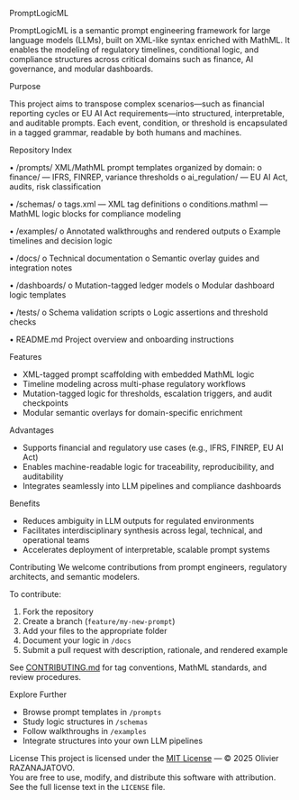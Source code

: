 PromptLogicML

PromptLogicML is a semantic prompt engineering framework for large language models (LLMs), built on XML-like syntax enriched with MathML. It enables the modeling of regulatory timelines, conditional logic, and compliance structures across critical domains such as finance, AI governance, and modular dashboards.

Purpose

This project aims to transpose complex scenarios—such as financial reporting cycles or EU AI Act requirements—into structured, interpretable, and auditable prompts. Each event, condition, or threshold is encapsulated in a tagged grammar, readable by both humans and machines.

Repository Index

•	/prompts/ 
XML/MathML prompt templates organized by domain:
o	finance/ — IFRS, FINREP, variance thresholds
o	ai_regulation/ — EU AI Act, audits, risk classification

•	/schemas/
o	tags.xml — XML tag definitions
o	conditions.mathml — MathML logic blocks for compliance modeling

•	/examples/
o	Annotated walkthroughs and rendered outputs
o	Example timelines and decision logic

•	/docs/
o	Technical documentation
o	Semantic overlay guides and integration notes

•	/dashboards/
o	Mutation-tagged ledger models
o	Modular dashboard logic templates

•	/tests/
o	Schema validation scripts
o	Logic assertions and threshold checks

•	README.md 
Project overview and onboarding instructions

Features
- XML-tagged prompt scaffolding with embedded MathML logic
- Timeline modeling across multi-phase regulatory workflows
- Mutation-tagged logic for thresholds, escalation triggers, and audit checkpoints
- Modular semantic overlays for domain-specific enrichment

Advantages
- Supports financial and regulatory use cases (e.g., IFRS, FINREP, EU AI Act)
- Enables machine-readable logic for traceability, reproducibility, and auditability
- Integrates seamlessly into LLM pipelines and compliance dashboards

Benefits
- Reduces ambiguity in LLM outputs for regulated environments
- Facilitates interdisciplinary synthesis across legal, technical, and operational teams
- Accelerates deployment of interpretable, scalable prompt systems

Contributing
We welcome contributions from prompt engineers, regulatory architects, and semantic modelers.

To contribute:
1. Fork the repository
2. Create a branch (`feature/my-new-prompt`)
3. Add your files to the appropriate folder
4. Document your logic in `/docs`
5. Submit a pull request with description, rationale, and rendered example

See [CONTRIBUTING.md](CONTRIBUTING.md) for tag conventions, MathML standards, and review procedures.

Explore Further
- Browse prompt templates in `/prompts`
- Study logic structures in `/schemas`
- Follow walkthroughs in `/examples`
- Integrate structures into your own LLM pipelines

 License
This project is licensed under the [MIT License](LICENSE) — © 2025 Olivier RAZANAJATOVO.  
You are free to use, modify, and distribute this software with attribution.  
See the full license text in the `LICENSE` file.
